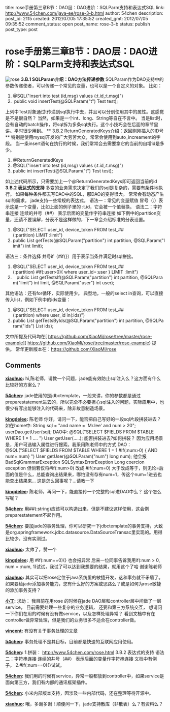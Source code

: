 title: rose手册第三章B节：DAO层：DAO进阶：SQLParm支持和表达式SQL
link: http://www.54chen.com/java-ee/rose-3-b.html
author: 54chen
description: 
post_id: 2115
created: 2012/07/05 17:35:52
created_gmt: 2012/07/05 09:35:52
comment_status: open
post_name: rose-3-b
status: publish
post_type: post

# rose手册第三章B节：DAO层：DAO进阶：SQLParm支持和表达式SQL

![rose](http://img03.taobaocdn.com/bao/uploaded/i3/T1_9ahXlFfXXbwx8Z8_101515.jpg_210x210.jpg) **3.B.1 SQLParam介绍：DAO方法传递参数** SQLParam作为DAO支持中的参数传递使者，可以传递一个常见的变量，也可以是一个自定义的对象。 比如： 

  1. @SQL("insert into test (id,msg) values (:t.id,:t.msg)")  
  2.  public void insertTest(@SQLParam("t") Test test);  

上列中Test对象通过t传递到sql执行中去，并且可以分别使用其中的属性。这感觉是不是很自然？ 当然，如果是一个int、long、String等自在不言中。 当是list时，会有自动的batch操作，将sql拆为多条sql执行。这个小技巧会在后面的章节里讲。平时很少用到。 ** 3.B.2 ReturnGeneratedKeys介绍：返回刚刚插入的ID号** 特别是使用mysql开发的广大劳苦大众，常常会使用到auto_increament的字段。 当一条insert语句在执行的时候，我们常常会去需要拿它的当前的自增id是多少。 

  1. @ReturnGeneratedKeys  
  2. @SQL("insert into test (id,msg) values (:t.id,:t.msg)")  
  3. public int insertTest(@SQLParam("t") Test test);  

如上述代码所示，只需要加上一个@ReturnGeneratedKeys即可返回当前的id **3.B.2 表达式的支持** 多变的业务需求决定了我们的sql是复杂的，需要有条件地执行。 如果每种条件都去写DAO中的SQL，那DAO的变得很大。 常常会有动态产生sql的需求。 jade支持一些常规的表达式。 语法一：常见的变量赋值 冒号（:）表示这是一个变量，比如上面的例子里的 :t.id，它会被一个值替换。 语法二：字符串连接 连续的井号（##） 表示后面的变量作字符串连接 如下例中的partition变量，还请不要误解，分表不是这样做的，下一章会介绍标准的分表设置。 

  1. @SQL("SELECT user_id, device_token FROM test_##(:partition) LIMIT :limit")  
  2. public List<Test> getTests(@SQLParam("partition") int partition, @SQLParam("limit") int limit);  

语法三：条件选择 井号if（#if{}）用于表示当条件满足时sql拼接。 

  1. @SQL("SELECT user_id, device_token FROM test_##(:partition) #if(:user>0){ where user_id=:user } LIMIT :limit")  
  2.    public List<Test> getTestsIf(@SQLParam("partition") int partition, @SQLParam("limit") int limit, @SQLParam("user") int user);   

其他语法：还有for循环，实际使用少。 典型地，一般的select in查询，可以直接传入list，例如下例中的ids变量： 

  1. @SQL("SELECT user_id, device_token FROM test_##(:partition) where user_id in(:ids)")  
  2. public List<Test> getTestsByIds(@SQLParam("partition") int partition, @SQLParam("ids") List<Integer> ids);  

文中所提及代码均在[ https://github.com/XiaoMi/rose/tree/master/rose-example]( https://github.com/XiaoMi/rose/tree/master/rose-example) 提供。 常年更新版本在：<https://github.com/XiaoMi/rose>

## Comments

**[xiaohuo](#15674 "2013-09-30 16:14:44"):** hi,陈老师，请教一个问题，jade能有效防止sql注入么？这方面有什么比较好的方案么？

**[54chen](#15675 "2013-10-08 15:11:51"):** jade使用的是jdbctemplate，一般来讲，你的参数都是通过preparestatement进去的，所以完全不必要担心sql注入的问题，实际应用中，也很少有写出能够注入的代码来，除非故意制造场景。

**[kingdelee](#15665 "2013-08-26 14:29:32"):** 陈老师 你好，请问一下，能否把自己写好的一段sql片段拼装进去？ 如在home中: String sql = "and name = 'Mr.lee' and num > 20"; userDao.getUser(sql); DAO中: @SQL("SELECT $FIELDS FROM $TABLE WHERE 1 = 1 .... ") User getUser(.....); 能否拼装进去?如何拼装？ 因为应用场景是，用户可选输入属性进行搜索。我采用陈老师中的方式 DAO： @SQL("SELECT $FIELDS FROM $TABLE WHERE 1 = 1 #if(:num>0) { AND num=:num} ") User getUser(@SQLParam("num") long num); 他会报BadSqlGrammarException SQLSyntaxErrorExeption Long coercion exception 但倘若仅将#if(:num>0) 改成 #if(:num=0) 大于改成等于，则无论=后面的值是什么，总能查询出结果来，哪怕没有存有num=1，传这个num=1进去也能查出结果来... 这是怎么回事呢？...请教一下

**[kingdelee](#15668 "2013-08-30 18:35:35"):** 陈老师，再问一下，能直接传一个完整的sql进DAO中么？ 这个怎么写呢？

**[54chen](#15669 "2013-09-02 10:11:25"):** 用##(:string)应该可以构造出来，但是不建议这样使用，这会例preparestatement不起作用。

**[54chen](#15649 "2013-07-23 13:47:08"):** 要加jade的事务处理，你可以研究一下jdbctemplate的事务支持，大致是org.springframework.jdbc.datasource.DataSourceTransac里实现的。用得比较少，没有实测过。

**[xiaohuo](#15661 "2013-08-05 18:18:22"):** 太帅了，赞一个

**[kingdelee](#15667 "2013-08-26 15:23:22"):** 用 #if(:num==0){} 也会报异常 后来一位同事告诉我用if(:num > 0, num = :num, 1)试试，我试了可以达到我想要的结果，就用这个了哈 谢谢陈老师

**[xiaohuo](#15601 "2013-07-10 15:13:14"):** 其实可以把rose定位于java系统里的敏捷开发，这和事务就不矛盾了。如果要给jade添加事务能力，您有什么好的方案或思路么？或是如何为rose敏捷的添加事务支持？

**[小丁](#15010 "2012-08-27 13:18:27"):** 求助： 我目前在用rose 的时候在jade DAO层和controller层中间做了一层service， 目前需要处理一些复杂的业务逻辑， 还要和第三方系统交互， 想请问一下你们在用的时候有没有做service，以及怎样处理异常？ 看到文档中有在controller做异常处理，但是我们的业务很多不适合在controller做。

**[vincent](#14999 "2012-08-09 15:39:01"):** 有没有关于事务处理的文章

**[54chen](#15001 "2012-08-11 11:55:53"):** 事务处理不是其目标，目前都是快速的互联网应用使用。

**[54chen](#15666 "2013-08-26 14:46:22"):** 1.拼装： http://www.54chen.com/rose.html 3.B.2 表达式的支持 语法二：字符串连接 连续的井号（##） 表示后面的变量作字符串连接 文档中有例子。 2.#if(:num==0){}试试。

**[54chen](#15011 "2012-08-27 20:17:01"):** 我们用的时候有service，异常一般都放到controller中，如果service是面向第三方，我们有内部的通讯框架插件。

**[54chen](#15658 "2013-07-30 15:07:50"):** 小米内部版本支持，因涉及一些内部代码，还在整理等待开源中。

**[xiaohuo](#15657 "2013-07-30 14:23:21"):** 哦，多谢多谢！顺便问一下，jade支持散库（非散表）么？有资料么？

